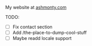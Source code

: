 My website at [ashmonty.com](https://ashmonty.com)

TODO:
- [ ] Fix contact section
- [ ] Add /the-place-to-dump-cool-stuff
- [ ] Maybe readd locale support
